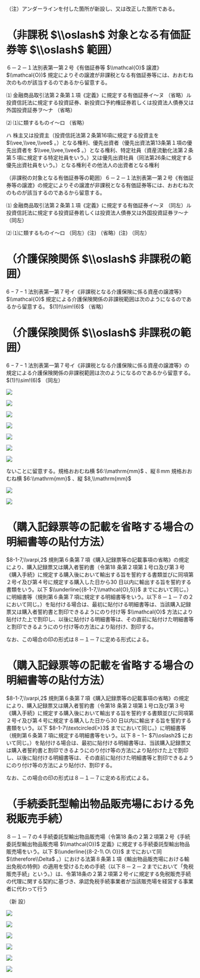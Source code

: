 （注）アンダーラインを付した箇所が新設し、又は改正した箇所である。

# （非課税 $\\oslash$ 対象となる有価証券等 $\\oslash$ 範囲）

６－２－１法別表第一第２号《有価証券等 $\\mathcal{O}$ 譲渡》 $\\mathcal{O})$ 規定によりその譲渡が非課税となる有価証券等には、おおむね次のものが該当するのであるから留意する。

⑴ 金融商品取引法第２条第１項《定義》に規定する有価証券イ～ヌ （省略）ル 投資信託法に規定する投資証券、新投資口予約権証券若しくは投資法人債券又は外国投資証券ヲ～ナ （省略）

⑵ ⑴に類するものイ～ロ （省略）

ハ 株主又は投資主（投資信託法第２条第16項に規定する投資主を $\\vee,\\vee,\\vee$ 。）となる権利、優先出資者（優先出資法第13条第１項の優先出資者を $\\vee,\\vee,\\vee$ 。）となる権利、特定社員（資産流動化法第２条第５項に規定する特定社員をいう。）又は優先出資社員（同法第26条に規定する優先出資社員をいう。）となる権利その他法人の出資者となる権利

（非課税の対象となる有価証券等の範囲）６－２－１法別表第一第２号《有価証券等の譲渡》の規定によりその譲渡が非課税となる有価証券等には、おおむね次のものが該当するのであるから留意する。

⑴ 金融商品取引法第２条第１項《定義》に規定する有価証券イ～ヌ （同左）ル 投資信託法に規定する投資証券若しくは投資法人債券又は外国投資証券ヲ～ナ （同左）

⑵ ⑴に類するものイ～ロ （同左）(注) （省略）(注) （同左）

# （介護保険関係 $\\oslash$ 非課税の範囲）

$6-7-1$ 法別表第一第７号イ《非課税となる介護保険に係る資産の譲渡等》 $\\mathcal{O}$ 規定による介護保険関係の非課税範囲は次のようになるのであるから留意する。 $(1)!\\sim!(6)$ （省略）

# （介護保険関係 $\\oslash$ 非課税の範囲）

$6-7-1$ 法別表第一第７号イ《非課税となる介護保険に係る資産の譲渡等》の規定による介護保険関係の非課税範囲は次のようになるのであるから留意する。 $(1)!\\sim!(6)$ （同左）

![](https://www.nta.go.jp/tmp/8e277e18-0432-49dd-9eed-3183814aa803/images/e2bab8d4647918970c45382a3f54de87d7d03f5354abc738b386d4d6f47eeeed.jpg)

![](https://www.nta.go.jp/tmp/8e277e18-0432-49dd-9eed-3183814aa803/images/9240bde76eba8d3d114c40be61e933dc520ee78c0373da21b9c3944cfdbeba88.jpg)

![](https://www.nta.go.jp/tmp/8e277e18-0432-49dd-9eed-3183814aa803/images/0d5d074db26c4920555f7bddabf8d4c879940b306c1d958a60b28cf7865bba8a.jpg)

![](https://www.nta.go.jp/tmp/8e277e18-0432-49dd-9eed-3183814aa803/images/3d484ceac40f8b52fe6f94aae25887e553e7688765e11a40ccc079b8dfd2538d.jpg)

![](https://www.nta.go.jp/tmp/8e277e18-0432-49dd-9eed-3183814aa803/images/b3e6fb3a9292d014f9fcb176fed5c6e1375205b9ffbf8e3c6c98b53c2ea943d5.jpg)

![](https://www.nta.go.jp/tmp/8e277e18-0432-49dd-9eed-3183814aa803/images/a8fd79d7e434510bb2f4c88cf5b6fb5296408e219e29d6edb88d8365035cb7df.jpg)

![](https://www.nta.go.jp/tmp/8e277e18-0432-49dd-9eed-3183814aa803/images/76fe6c8084f31d9b687492ab9cac97d9254cf47fe94649dbe3b5a14406e275be.jpg)

ないことに留意する。規格おおむね横 $6:\\mathrm{mm}$ 、縦８mm 規格おおむね横 $6:\\mathrm{mm}$ 、縦 $8,\\mathrm{mm}$

![](https://www.nta.go.jp/tmp/8e277e18-0432-49dd-9eed-3183814aa803/images/0b74508024e11e9b1972abb5e6120bba445981aae1be5e05f380bfcd66eacfae.jpg)

![](https://www.nta.go.jp/tmp/8e277e18-0432-49dd-9eed-3183814aa803/images/da85877ecd51315f4d1e0259de47eb26ea87dd878b43085425d8e516b75e11b2.jpg)

# （購入記録票等の記載を省略する場合の明細書等の貼付方法）

$8-1-7,\\varpi,2$ 規則第６条第７項《購入記録票等の記載事項の省略》の規定により、購入記録票又は購入者誓約書（令第18 条第２項第１号ロ及び第３号《購入手続》に規定する購入後において輸出する旨を誓約する書類並びに同項第２号イ及び第４号に規定する購入した日から30 日以内に輸出する旨を誓約する書類をいう。以下 $\\underline{{8-1-7,\\mathcal{O},5}}$ までにおいて同じ。）に明細書等（規則第６条第７項に規定する明細書等をいう。以下８－１－７の２において同じ。）を貼付ける場合は、最初に貼付ける明細書等は、当該購入記録票又は購入者誓約書と割印できるようにのり付け等 $\\mathcal{O}$ 方法により貼付けた上で割印し、以後に貼付ける明細書等は、その直前に貼付けた明細書等と割印できるようにのり付け等の方法により貼付け、割印する。

なお、この場合の印の形式は８－１－７に定める形式による。

# （購入記録票等の記載を省略する場合の明細書等の貼付方法）

$8-1-7,\\varpi,2$ 規則第６条第７項《購入記録票等の記載事項の省略》の規定により、購入記録票又は購入者誓約書（令第18 条第２項第１号ロ及び第３号《購入手続》に規定する購入後において輸出する旨を誓約する書類並びに同項第２号イ及び第４号に規定する購入した日から30 日以内に輸出する旨を誓約する書類をいう。以下 $8-1-7\\textcircled{>}3$ までにおいて同じ。）に明細書等（規則第６条第７項に規定する明細書等をいう。以下 $8-1-$ $7\\oslash2$ において同じ。）を貼付ける場合は、最初に貼付ける明細書等は、当該購入記録票又は購入者誓約書と割印できるようにのり付け等の方法により貼付けた上で割印し、以後に貼付ける明細書等は、その直前に貼付けた明細書等と割印できるようにのり付け等の方法により貼付け、割印する。

なお、この場合の印の形式は８－１－７に定める形式による。

# （手続委託型輸出物品販売場における免税販売手続）

８－１－７の４手続委託型輸出物品販売場（令第18 条の２第２項第２号《手続委託型輸出物品販売場 $\\mathcal{O})$ 定義》に規定する手続委託型輸出物品販売場をいう。以下 $\\underline{{8-2-1\ O\ O}}$ までにおいて同 $\\therefore\\Delta$ 。）における法第８条第１項《輸出物品販売場における輸出免税の特例》の適用を受けるための手続（以下８－２－２までにおいて「免税販売手続」という。）は、令第18条の２第２項第２号イに規定する免税販売手続の代理に関する契約に基づき、承認免税手続事業者が当該販売場を経営する事業者に代わって行う

（新 設）

![](https://www.nta.go.jp/tmp/8e277e18-0432-49dd-9eed-3183814aa803/images/8fee15e0eeb787cd9b3e2898500555bf91b46bdb8f1e2474d7d04e10e96e9717.jpg)

![](https://www.nta.go.jp/tmp/8e277e18-0432-49dd-9eed-3183814aa803/images/254a6133a75bb1d9ec4dc8bb7be284360af6eef1ab00efaac25556eebf512281.jpg)

![](https://www.nta.go.jp/tmp/8e277e18-0432-49dd-9eed-3183814aa803/images/e87969ef02df7c6dcdc76a7448e36ba3e52c0c36168295e0a6828ffdd0e6c8e0.jpg)

![](https://www.nta.go.jp/tmp/8e277e18-0432-49dd-9eed-3183814aa803/images/59f66c78e180dc08b914ee57fcfe5bd3a91959a002d64ed399d4202fedbae023.jpg)

![](https://www.nta.go.jp/tmp/8e277e18-0432-49dd-9eed-3183814aa803/images/0ce7be66ecbc1f82bb1a75b67b14adec147177970c02e04568da03c32eca1367.jpg)

![](https://www.nta.go.jp/tmp/8e277e18-0432-49dd-9eed-3183814aa803/images/f1fdf75f284df928aaf9f3da21cf7b9fc5c6ec185c2d47b8643f551be48cdda6.jpg)